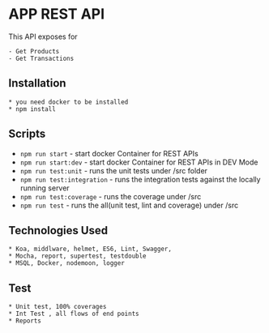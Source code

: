 APP REST API
===

This API exposes for

    - Get Products
    - Get Transactions
    

Installation
---
    * you need docker to be installed
    * npm install

Scripts
---

* `npm run start` - start docker Container for REST APIs
* `npm run start:dev` - start docker Container for REST APIs in DEV Mode
* `npm run test:unit` - runs the unit tests under /src folder
* `npm run test:integration` - runs the integration tests against the locally running server
* `npm run test:coverage` - runs the coverage under /src
* `npm run test` - runs the all(unit test, lint and coverage) under /src

Technologies Used
---
    * Koa, middlware, helmet, ES6, Lint, Swagger, 
    * Mocha, report, supertest, testdouble
    * MSQL, Docker, nodemoon, logger

Test
---
    * Unit test, 100% coverages
    * Int Test , all flows of end points
    * Reports